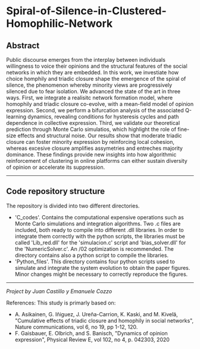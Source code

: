 # Spiral-of-Silence-in-Clustered-Homophilic-Network

## Abstract

Public discourse emerges from the interplay between individuals willingness to voice their opinions and the structural features of the social networks in which they are embedded. In this work, we investiate how choice homphily and triadic closure shape the emergence of the spiral of silence, the phenomenon whereby minority views are progressively silenced due to fear isolation. We advanced the state of the art in three ways. First, we integrate a realisitc network formation model, where homophily and triadic closure co-evolve, with a mean-field model of opinion expression. Second, we perform a bifurcation analysis of the associated Q-learning dynamics, revealing conditions for hysteresis cycles and path dependence in collective expression. Third, we validate our theoretical prediction through Monte Carlo simulatios, which highlight the role of fine-size effects and structural noise. Our results show that moderate triadic closure can foster minority expression by reinforcing local cohesion, whereas excesive closure amplifies assymetries and entreches majority dominance. These findings provide new insights into how algorithmic reinforcement of clustering in online platforms can either sustain diversity of opinion or accelerate its suppression.

---

## Code repository structure

The repository is divided into two different directories.

- 'C_codes'. Contains the computational expensive operations such as Monte Carlo simulations and integration algorithms. Two .c files are included, both ready to compile into different .dll libraries. In order to integrate them correctly with the python scripts, the libraries must be called 'Lib_red.dll' for the 'simulacion.c' script and 'bias_solver.dll' for the 'NumericSolver.c'. An /02 optimization is recommended. The directory contains also a python script to compile the libraries.
- 'Python_files'. This directory contains four python scripts used to simulate and integrate the system evolution to obtain the paper figures. Minor changes might be necessary to correctly reproduce the figures.

---

*Project by Juan Castillo y Emanuele Cozzo*

References:
This study is primarly based on:
-  A. Asikainen, G. Iñiguez, J. Ureña-Carrion, K. Kaski, and M. Kivelä, "Cumulative effects of triadic closure and homophily in social networks", Nature communications, vol 6, no 19, pp 1-12, 120.
-  F. Gaisbauer, E. Olbrich, and S. Banisch, "Dynamics of opinion expression", Physical Review E, vol 102, no 4, p. 042303, 2020
